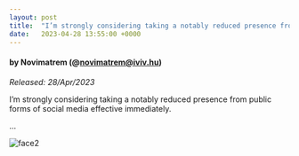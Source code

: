 ```yaml
---
layout: post
title:  "I’m strongly considering taking a notably reduced presence from public forms of social media effective immediately."
date:   2023-04-28 13:55:00 +0000
---
```

#### by Novimatrem (@novimatrem@iviv.hu)
*Released: 28/Apr/2023*

I’m strongly considering taking a notably reduced presence from public forms of social media effective immediately.

...

![face2](https://gitlab.com/Novimatrem/blog/-/raw/master/face2.png)

